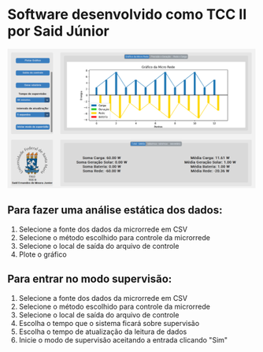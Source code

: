 # Software desenvolvido como TCC II por Said Júnior

![Sistema de Supervisão da Microrrede](https://github.com/SaidJun10r/Sistema-de-supervisao-de-Micro-Redes/blob/main/images/gifPrograma.gif?raw=true)

## Para fazer uma análise estática dos dados:
1. Selecione a fonte dos dados da microrrede em CSV
2. Selecione o método escolhido para controle da microrrede
3. Selecione o local de saída do arquivo de controle
4. Plote o gráfico

## Para entrar no modo supervisão:
1. Selecione a fonte dos dados da microrrede em CSV
2. Selecione o método escolhido para controle da microrrede
3. Selecione o local de saída do arquivo de controle
4. Escolha o tempo que o sistema ficará sobre supervisão
5. Escolha o tempo de atualização da leitura de dados
6. Inicie o modo de supervisão aceitando a entrada clicando "Sim"